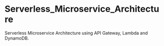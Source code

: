 # Serverless_Microservice_Architecture
Serverless Microservice Architecture using API Gateway, Lambda and DynamoDB.
